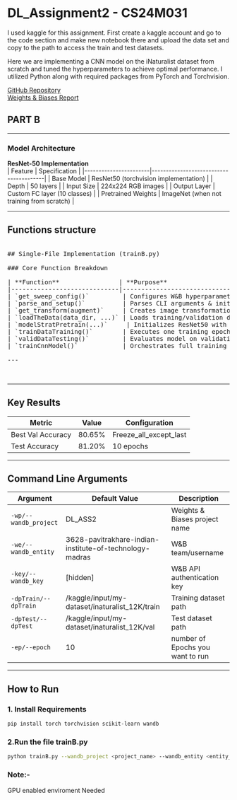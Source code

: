 # DL_Assignment2 - CS24M031 

I used kaggle for this assignment. First create a kaggle account and go to the code section and make new notebook there and upload the data set and copy to the path to access the train and test datasets.

Here we are implementing a CNN model on the iNaturalist dataset from scratch and tuned the hyperparameters to achieve optimal performance. I utilized Python along with required packages from PyTorch and Torchvision.

[GitHub Repository](https://github.com/Pavitra-khare/DA6401_ASS_2B/tree/main)  
[Weights & Biases Report](https://api.wandb.ai/links/3628-pavitrakhare-indian-institute-of-technology-madras/lods8pjm)

## PART B

---

### Model Architecture
**ResNet-50 Implementation**  
| Feature               | Specification                          |
|-----------------------|----------------------------------------|
| Base Model            | ResNet50 (torchvision implementation) |
| Depth                 | 50 layers                              |
| Input Size            | 224x224 RGB images                     |
| Output Layer          | Custom FC layer (10 classes)           |
| Pretrained Weights    | ImageNet (when not training from scratch) |


---





## Functions structure

<pre> 
## Single-File Implementation (trainB.py)

### Core Function Breakdown

| **Function**                | **Purpose**                                                                 | **Key Parameters**                          | **Returns**                              |
|-----------------------------|-----------------------------------------------------------------------------|---------------------------------------------|------------------------------------------|
| `get_sweep_config()`         | Configures W&B hyperparameter search strategies                             | -                                           | Dictionary of sweep parameters           |
| `parse_and_setup()`          | Parses CLI arguments & initializes hardware/W&B                             | `--wandb_project`, `--wandb_entity`, etc.   | (args, device) tuple                     |
| `get_transform(augment)`     | Creates image transformation pipelines                                      | `augment`: Yes/No for augmentation         | `transforms.Compose` object              |
| `loadTheData(data_dir, ...)` | Loads training/validation data with split                                   | `data_dir`: Dataset path                    | (train_loader, val_loader) tuple         |
| `modelStratPretrain(...)`     | Initializes ResNet50 with transfer learning strategies                      | `strategy`: Freezing approach               | Configured PyTorch model                 |
| `trainDataTraining()`        | Executes one training epoch                                                 | `model`, `train_loader`, `device`           | Updated model, loss, accuracy            |
| `validDataTesting()`         | Evaluates model on validation/test data                                     | `model`, `test_data`, `device`              | Accuracy percentage                      |
| `trainCnnModel()`            | Orchestrates full training loop with early stopping                         | `model`, train/val/test data, `epochs`      | Final trained model                      |

---


</pre>

---

## Key Results
| Metric | Value | Configuration |
|--------|-------|---------------|
| Best Val Accuracy | 80.65% | Freeze_all_except_last |
| Test Accuracy | 81.20% | 10 epochs |


---

## Command Line Arguments
| Argument | Default Value | Description |
|----------|---------------|-------------|
| `-wp/--wandb_project` | DL_ASS2 | Weights & Biases project name |
| `-we/--wandb_entity` | 3628-pavitrakhare-indian-institute-of-technology-madras| W&B team/username |
| `-key/--wandb_key` | [hidden] | W&B API authentication key |
| `-dpTrain/--dpTrain` | /kaggle/input/my-dataset/inaturalist_12K/train| Training dataset path |
| `-dpTest/--dpTest` | /kaggle/input/my-dataset/inaturalist_12K/val | Test dataset path |
| `-ep/--epoch` | 10 | number of Epochs you want to run |


---

## How to Run

### 1. Install Requirements

```bash
pip install torch torchvision scikit-learn wandb
```
### 2.Run the file trainB.py
```bash
python trainB.py --wandb_project <project_name> --wandb_entity <entity_name> --dpTrain <train_data_path> --dpTest <test_data_path>
```

### Note:- 
GPU enabled enviroment Needed

